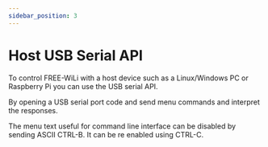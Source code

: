 ```yaml
---
sidebar_position: 3
---
```


# Host USB Serial API

To control FREE-WiLi with a host device such as a Linux/Windows PC or Raspberry Pi you can use the USB serial API.

By opening a USB serial port code and send menu commands and interpret the responses.  

The menu text useful for command line interface can be disabled by sending ASCII CTRL-B. It can be re enabled using CTRL-C.